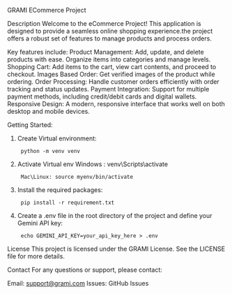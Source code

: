 GRAMI ECommerce Project

Description
Welcome to the eCommerce Project! This application is designed to provide a seamless online shopping experience.the project offers a robust set of features to manage products and process orders.

Key features include:
Product Management: Add, update, and delete products with ease. Organize items into categories and manage levels.
Shopping Cart: Add items to the cart, view cart contents, and proceed to checkout.
Images Based Order: Get verified images of the product while ordering.
Order Processing: Handle customer orders efficiently with order tracking and status updates. 
Payment Integration: Support for multiple payment methods, including credit/debit cards and digital wallets.
Responsive Design: A modern, responsive interface that works well on both desktop and mobile devices.

Getting Started:

1. Create Virtual environment:

        python -m venv venv  
2. Activate Virtual env
        Windows : venv\Scripts\activate  

        Mac\Linux: source myenv/bin/activate

3. Install the required packages:

        pip install -r requirement.txt

4. Create a .env file in the root directory of the project and define your Gemini API key:

        echo GEMINI_API_KEY=your_api_key_here > .env


License
This project is licensed under the GRAMI License. See the LICENSE file for more details.

Contact
For any questions or support, please contact:

Email: support@grami.com
Issues: GitHub Issues